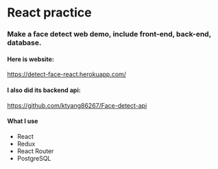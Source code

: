 # React practice

### Make a face detect web demo, include front-end, back-end, database.

#### Here is website:
<https://detect-face-react.herokuapp.com/>

#### I also did its backend api:
<https://github.com/ktyang86267/Face-detect-api>

#### What I use
-   React
-   Redux
-   React Router
-   PostgreSQL
